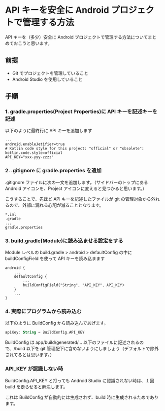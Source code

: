 # API キーを安全に Android プロジェクトで管理する方法

API キーを（多少）安全に Android プロジェクトで管理する方法についてまとめておこうと思います。

## 前提
- Git でプロジェクトを管理していること
- Android Studio を使用していること

## 手順

### 1. gradle.properties(Project Properties)に API キーを記述キーを記述
以下のように最終行に API キーを追加します

```
...
android.enableJetifier=true
# Kotlin code style for this project: "official" or "obsolete":
kotlin.code.style=official
API_KEY="xxx-yyy-zzzz"
```

### 2. .gitignore に gradle.properties を追加
.gitignore ファイルに次の一文を追加します。（サイドバーのトップにある Android アイコンを、Project アイコンに変えると見つかると思います。）

こうすることで、先ほど API キーを記述したファイルが git の管理対象から外れるので、外部に漏れる心配が減ることとなります。

```
*.iml
.gradle
...
gradle.properties
```


### 3. build.gradle(Module)に読み込ませる設定をする
Module レベルの build.gradle > android > defaultConfig の中に buildConfigField を使って API キーを読み込まます

```
android {
    ...
    defaultConfig {
        ...
        buildConfigField("String", "API_KEY", API_KEY)
    }
    ...
}
```

### 4. 実際にプログラムから読み込む
以下のように BuildConfig から読み込んであげます。


```kotlin
apiKey: String = BuildConfig.API_KEY
```

BuildConfig は app/build/generated/... 以下のファイルに記述されるので、/build 以下を git 管理配下に含めないようにしましょう（デフォルトで除外されてるとは思います。）

### API_KEY が認識しない時
BuildConfig.API_KEY と打っても Android Studio に認識されない時は、１回 build を走らせると解決します。

これは BuildConfig が自動的には生成されず、build 時に生成されるためであります。


